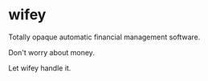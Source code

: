 # wifey
Totally opaque automatic financial management software. 

Don't worry about money.

Let wifey handle it. 

